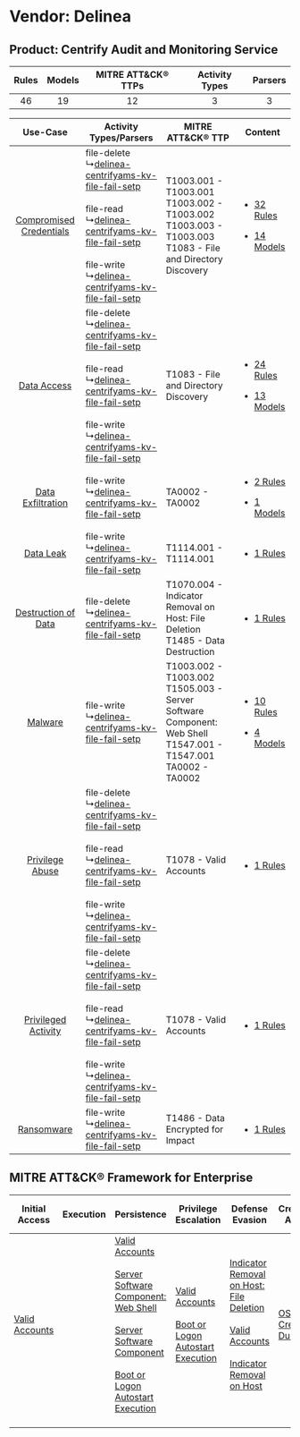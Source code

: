 Vendor: Delinea
===============
Product: Centrify Audit and Monitoring Service
----------------------------------------------
| Rules | Models | MITRE ATT&CK® TTPs | Activity Types | Parsers |
|:-----:|:------:|:------------------:|:--------------:|:-------:|
|  46   |   19   |         12         |       3        |    3    |

|    Use-Case    | Activity Types/Parsers    | MITRE ATT&CK® TTP    | Content    |
|:----:| ---- | ---- | ---- |
| [Compromised Credentials](../../../UseCases/uc_compromised_credentials.md) |  file-delete<br> ↳[delinea-centrifyams-kv-file-fail-setp](Ps/pC_delineacentrifyamskvfilefailsetp.md)<br><br> file-read<br> ↳[delinea-centrifyams-kv-file-fail-setp](Ps/pC_delineacentrifyamskvfilefailsetp.md)<br><br> file-write<br> ↳[delinea-centrifyams-kv-file-fail-setp](Ps/pC_delineacentrifyamskvfilefailsetp.md)<br> | T1003.001 - T1003.001<br>T1003.002 - T1003.002<br>T1003.003 - T1003.003<br>T1083 - File and Directory Discovery<br>       | [<ul><li>32 Rules</li></ul><ul><li>14 Models</li></ul>](RM/r_m_delinea_centrify_audit_and_monitoring_service_Compromised_Credentials.md) |
|    [Data Access](../../../UseCases/uc_data_access.md)    |  file-delete<br> ↳[delinea-centrifyams-kv-file-fail-setp](Ps/pC_delineacentrifyamskvfilefailsetp.md)<br><br> file-read<br> ↳[delinea-centrifyams-kv-file-fail-setp](Ps/pC_delineacentrifyamskvfilefailsetp.md)<br><br> file-write<br> ↳[delinea-centrifyams-kv-file-fail-setp](Ps/pC_delineacentrifyamskvfilefailsetp.md)<br> | T1083 - File and Directory Discovery<br>    | [<ul><li>24 Rules</li></ul><ul><li>13 Models</li></ul>](RM/r_m_delinea_centrify_audit_and_monitoring_service_Data_Access.md)    |
|       [Data Exfiltration](../../../UseCases/uc_data_exfiltration.md)       |  file-write<br> ↳[delinea-centrifyams-kv-file-fail-setp](Ps/pC_delineacentrifyamskvfilefailsetp.md)<br>    | TA0002 - TA0002<br>    | [<ul><li>2 Rules</li></ul><ul><li>1 Models</li></ul>](RM/r_m_delinea_centrify_audit_and_monitoring_service_Data_Exfiltration.md)         |
|    [Data Leak](../../../UseCases/uc_data_leak.md)    |  file-write<br> ↳[delinea-centrifyams-kv-file-fail-setp](Ps/pC_delineacentrifyamskvfilefailsetp.md)<br>    | T1114.001 - T1114.001<br>    | [<ul><li>1 Rules</li></ul>](RM/r_m_delinea_centrify_audit_and_monitoring_service_Data_Leak.md)    |
|     [Destruction of Data](../../../UseCases/uc_destruction_of_data.md)     |  file-delete<br> ↳[delinea-centrifyams-kv-file-fail-setp](Ps/pC_delineacentrifyamskvfilefailsetp.md)<br>    | T1070.004 - Indicator Removal on Host: File Deletion<br>T1485 - Data Destruction<br>    | [<ul><li>1 Rules</li></ul>](RM/r_m_delinea_centrify_audit_and_monitoring_service_Destruction_of_Data.md)    |
|    [Malware](../../../UseCases/uc_malware.md)    |  file-write<br> ↳[delinea-centrifyams-kv-file-fail-setp](Ps/pC_delineacentrifyamskvfilefailsetp.md)<br>    | T1003.002 - T1003.002<br>T1505.003 - Server Software Component: Web Shell<br>T1547.001 - T1547.001<br>TA0002 - TA0002<br> | [<ul><li>10 Rules</li></ul><ul><li>4 Models</li></ul>](RM/r_m_delinea_centrify_audit_and_monitoring_service_Malware.md)    |
|         [Privilege Abuse](../../../UseCases/uc_privilege_abuse.md)         |  file-delete<br> ↳[delinea-centrifyams-kv-file-fail-setp](Ps/pC_delineacentrifyamskvfilefailsetp.md)<br><br> file-read<br> ↳[delinea-centrifyams-kv-file-fail-setp](Ps/pC_delineacentrifyamskvfilefailsetp.md)<br><br> file-write<br> ↳[delinea-centrifyams-kv-file-fail-setp](Ps/pC_delineacentrifyamskvfilefailsetp.md)<br> | T1078 - Valid Accounts<br>    | [<ul><li>1 Rules</li></ul>](RM/r_m_delinea_centrify_audit_and_monitoring_service_Privilege_Abuse.md)    |
|     [Privileged Activity](../../../UseCases/uc_privileged_activity.md)     |  file-delete<br> ↳[delinea-centrifyams-kv-file-fail-setp](Ps/pC_delineacentrifyamskvfilefailsetp.md)<br><br> file-read<br> ↳[delinea-centrifyams-kv-file-fail-setp](Ps/pC_delineacentrifyamskvfilefailsetp.md)<br><br> file-write<br> ↳[delinea-centrifyams-kv-file-fail-setp](Ps/pC_delineacentrifyamskvfilefailsetp.md)<br> | T1078 - Valid Accounts<br>    | [<ul><li>1 Rules</li></ul>](RM/r_m_delinea_centrify_audit_and_monitoring_service_Privileged_Activity.md)    |
|    [Ransomware](../../../UseCases/uc_ransomware.md)    |  file-write<br> ↳[delinea-centrifyams-kv-file-fail-setp](Ps/pC_delineacentrifyamskvfilefailsetp.md)<br>    | T1486 - Data Encrypted for Impact<br>    | [<ul><li>1 Rules</li></ul>](RM/r_m_delinea_centrify_audit_and_monitoring_service_Ransomware.md)    |

MITRE ATT&CK® Framework for Enterprise
--------------------------------------
| Initial Access                                                      | Execution | Persistence                                                                                                                                                                                                                                                                                                                          | Privilege Escalation                                                                                                                                      | Defense Evasion                                                                                                                                                                                                                                    | Credential Access                                                          | Discovery                                                                         | Lateral Movement | Collection                                                            | Command and Control | Exfiltration | Impact                                                                                                                                              |
| ------------------------------------------------------------------- | --------- | ------------------------------------------------------------------------------------------------------------------------------------------------------------------------------------------------------------------------------------------------------------------------------------------------------------------------------------ | --------------------------------------------------------------------------------------------------------------------------------------------------------- | -------------------------------------------------------------------------------------------------------------------------------------------------------------------------------------------------------------------------------------------------- | -------------------------------------------------------------------------- | --------------------------------------------------------------------------------- | ---------------- | --------------------------------------------------------------------- | ------------------- | ------------ | --------------------------------------------------------------------------------------------------------------------------------------------------- |
| [Valid Accounts](https://attack.mitre.org/techniques/T1078)<br><br> |           | [Valid Accounts](https://attack.mitre.org/techniques/T1078)<br><br>[Server Software Component: Web Shell](https://attack.mitre.org/techniques/T1505/003)<br><br>[Server Software Component](https://attack.mitre.org/techniques/T1505)<br><br>[Boot or Logon Autostart Execution](https://attack.mitre.org/techniques/T1547)<br><br> | [Valid Accounts](https://attack.mitre.org/techniques/T1078)<br><br>[Boot or Logon Autostart Execution](https://attack.mitre.org/techniques/T1547)<br><br> | [Indicator Removal on Host: File Deletion](https://attack.mitre.org/techniques/T1070/004)<br><br>[Valid Accounts](https://attack.mitre.org/techniques/T1078)<br><br>[Indicator Removal on Host](https://attack.mitre.org/techniques/T1070)<br><br> | [OS Credential Dumping](https://attack.mitre.org/techniques/T1003)<br><br> | [File and Directory Discovery](https://attack.mitre.org/techniques/T1083)<br><br> |                  | [Email Collection](https://attack.mitre.org/techniques/T1114)<br><br> |                     |              | [Data Destruction](https://attack.mitre.org/techniques/T1485)<br><br>[Data Encrypted for Impact](https://attack.mitre.org/techniques/T1486)<br><br> |